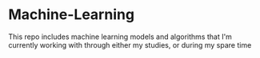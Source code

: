 # Machine-Learning
This repo includes machine learning models and algorithms that I'm currently working with through either my studies, or during my spare time 

